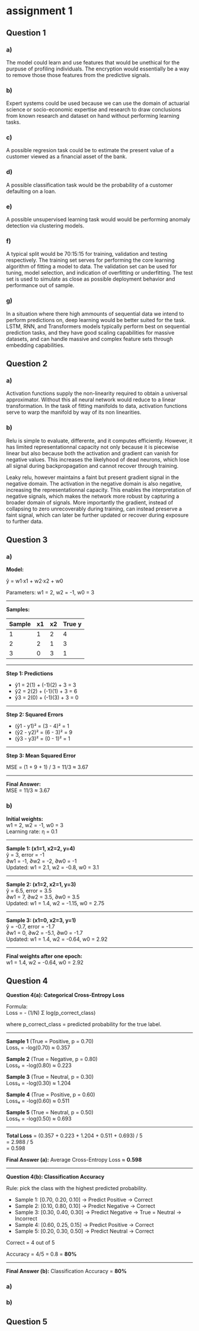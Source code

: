 # assignment 1

## Question 1

### a)

The model could learn and use features that would be unethical for the purpuse of profiling individuals.
The encryption would essentially be a way to remove those those features from the predictive signals.

### b)

Expert systems could be used because we can use the domain of actuarial science or socio-economic expertise and research to draw conclusions from known research and dataset on hand without performing learning tasks.

### c)

A possible regresion task could be to estimate the present value of a customer viewed as a financial asset of the bank.

### d)

A possible classification task would be the probability of a customer defaulting on a loan.

### e)

A possible unsupervised learning task would would be performing anomaly detection via clustering models.

### f)
A typical split would be 70:15:15 for training, validation and testing respectively.
The training set serves for performing the core learning algorithm of fitting a model to data.
The validation set can be used for tuning, model selection, and indication of overfitting or underfitting.
The test set is used to simulate as close as possible deployment behavior and performance out of sample.

### g)
In a situation where there high ammounts of sequential data we intend to perform predictions on, deep learning would be better suited for the task. LSTM, RNN, and Transformers models typically perform best on sequential prediction tasks, and they have good scaling capabilities for massive datasets, and can handle massive and complex feature sets through embedding capabilities.




## Question 2

### a)
Activation functions supply the non-linearity required to obtain a universal approximator. Without this all neural network would reduce to a linear transformation.
In the task of fitting manifolds to data, activation functions serve to warp the manifold by way of its non linearities.

### b)
Relu is simple to evaluate, differente, and it computes efficiently. However, it has limited representationnal capacity not only because it is piecewise linear but also because both the activation and gradient can vanish for negative values. This increases the likelyhood of dead neurons, which lose all signal during backpropagation and cannot recover through training.

Leaky relu, however maintains a faint but present gradient signal in the negative domain. The activation in the negative domain is also negative, increasing the representationnal capacity. This enables the interpretation of negative signals, which makes the network more robust by capturing a broader domain of signals. More importantly the gradient, instead of collapsing to zero unrecoverably during training, can instead preserve a faint signal, which can later be further updated or recover during exposure to further data. 
## Question 3

### a)


**Model:**

ŷ = w1·x1 + w2·x2 + w0  

Parameters: w1 = 2, w2 = -1, w0 = 3

---

**Samples:**

| Sample | x1 | x2 | True y |
|--------|----|----|---------|
| 1      | 1  | 2  | 4       |
| 2      | 2  | 1  | 3       |
| 3      | 0  | 3  | 1       |

---

**Step 1: Predictions**

- ŷ1 = 2(1) + (-1)(2) + 3 = 3  
- ŷ2 = 2(2) + (-1)(1) + 3 = 6  
- ŷ3 = 2(0) + (-1)(3) + 3 = 0  

---

**Step 2: Squared Errors**

- (ŷ1 - y1)² = (3 - 4)² = 1  
- (ŷ2 - y2)² = (6 - 3)² = 9  
- (ŷ3 - y3)² = (0 - 1)² = 1  

---

**Step 3: Mean Squared Error**

MSE = (1 + 9 + 1) / 3 = 11/3 ≈ 3.67  

---

**Final Answer:**  
MSE = 11/3 ≈ 3.67


### b)

**Initial weights:**  
w1 = 2, w2 = -1, w0 = 3  
Learning rate: η = 0.1  

---

**Sample 1: (x1=1, x2=2, y=4)**  
ŷ = 3, error = -1  
∂w1 = -1, ∂w2 = -2, ∂w0 = -1  
Updated: w1 = 2.1, w2 = -0.8, w0 = 3.1  

---

**Sample 2: (x1=2, x2=1, y=3)**  
ŷ = 6.5, error = 3.5  
∂w1 = 7, ∂w2 = 3.5, ∂w0 = 3.5  
Updated: w1 = 1.4, w2 = -1.15, w0 = 2.75  

---

**Sample 3: (x1=0, x2=3, y=1)**  
ŷ = -0.7, error = -1.7  
∂w1 = 0, ∂w2 = -5.1, ∂w0 = -1.7  
Updated: w1 = 1.4, w2 = -0.64, w0 = 2.92  

---

**Final weights after one epoch:**  
w1 = 1.4, w2 = -0.64, w0 = 2.92  


## Question 4

**Question 4(a): Categorical Cross-Entropy Loss**

Formula:  
Loss = - (1/N) Σ log(p_correct_class)

where p_correct_class = predicted probability for the true label.

---

**Sample 1** (True = Positive, p = 0.70)  
Loss₁ = -log(0.70) ≈ 0.357  

**Sample 2** (True = Negative, p = 0.80)  
Loss₂ = -log(0.80) ≈ 0.223  

**Sample 3** (True = Neutral, p = 0.30)  
Loss₃ = -log(0.30) ≈ 1.204  

**Sample 4** (True = Positive, p = 0.60)  
Loss₄ = -log(0.60) ≈ 0.511  

**Sample 5** (True = Neutral, p = 0.50)  
Loss₅ = -log(0.50) ≈ 0.693  

---

**Total Loss** = (0.357 + 0.223 + 1.204 + 0.511 + 0.693) / 5  
= 2.988 / 5  
= 0.598  

**Final Answer (a):** Average Cross-Entropy Loss ≈ **0.598**

---

**Question 4(b): Classification Accuracy**

Rule: pick the class with the highest predicted probability.

- Sample 1: [0.70, 0.20, 0.10] -> Predict Positive -> Correct
- Sample 2: [0.10, 0.80, 0.10] -> Predict Negative -> Correct 
- Sample 3: [0.30, 0.40, 0.30] -> Predict Negative -> True = Neutral -> Incorrect  
- Sample 4: [0.60, 0.25, 0.15] -> Predict Positive -> Correct 
- Sample 5: [0.20, 0.30, 0.50] -> Predict Neutral -> Correct  

Correct = 4 out of 5  

Accuracy = 4/5 = 0.8 = **80%**

---

**Final Answer (b):** Classification Accuracy = **80%**


### a)

### b)


## Question 5


